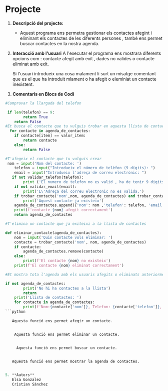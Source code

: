 # Projecte

1. **Descripció del projecte:**
   - Aquest programa ens permetra gestionar els contactes afegint i eliminant els contactes de les diferents persones , també ens permet buscar contactes en la nostra agenda.
2. **Interacció amb l'usuari**
   A l'executar el programa ens mostrara diferents opcions com : contacte afegit amb exit , dades no valides o contacte eliminat amb exit.

   Si l'usuari introdueix una cosa malament li surt un misatge comentant que es el que ha introduit mlament o ha afegit o eleminiat un       contacte inexistent.
3. **Comentaris en Blocs de Codi**
```python
#Comprovar la llargada del telefon

 if len(telefon) == 9:
        return True
    return False
#Et busca el contacte que tu vulguis trobar en aquesta llista de contactes
  for contacte in agenda_de_contactes:
    if contacte[item] == valor_item:
        return contacte    
    else:
        return False

#T'afegeix el contacte que tu vulguis crear
 nom = input('Nom del contacte: ')
    telefon = input("Introdueix el número de telèfon (9 dígits): ")
    email = input("Introdueix l'adreça de correu electrònic: ")
   if not validar_telefon(telefon):
        print ('El numero de telefon no es valid , ha de tenir 9 digits.')
    if not validar_email(email):
        print('L\'Adreça del correu electronic no es valida.')
    if trobar_contacte('nom',nom, agenda_de_contactes) and trobar_contacte('telefon',telefon, agenda_de_contactes) and trobar_contacte('email',email):
        print('Aquest contacte ja existeix')
    agenda_de_contactes.append({'nom': nom ,'telefon': telefon, 'email': email})
    print(f'contacte {nom} afegit correctament')
    return agenda_de_contactes

#T'elimina un contacte que ja exiteixi a la llista de contactes

def eliminar_contacte(agenda_de_contactes):
    nom = input('Quin contacte vols eliminar: ')
    contacte = trobar_contacte('nom', nom, agenda_de_contactes)
    if contacte:
        agenda_de_contactes.remove(contacte)
    else:
        print(f'El contacte {nom} no existeix')
    print(f'El contacte {nom} eliminat correctament')

#Et mostra tota l'agenda amb els usuaris afegits o eliminats anteriorment(si es que s'ha eliminat o afegit algun)

if not agenda_de_contactes:
        print('No hi ha contactes a la llista')
        return
    print('Llista de contactes: ')
    for contacte in agenda_de_contactes:
        print(f'Nom:{contacte['nom']}, Telefon: {contacte['telefon']}, Email: {contacte['email']}')
```python
   
   Aquesta funció ens permet afegir un contacte.


    Aquesta funció ens permet eliminar un contacte.


     Aquesta funció ens permet buscar un contacte.

   
   Aquesta funció ens permet mostrar la agenda de contactes.


5. **Autors**
   Elsa Gonzalez
   Cristian Sànchez

